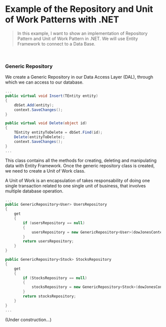 # Example of the Repository and Unit of Work Patterns with .NET

> In this example, I want to show an implementation of Repository Pattern and Unit of Work Pattern in .NET. We will use Entity Framework to connect to a Data Base.
<br/>



### Generic Repository

We create a Generic Repository in our Data Access Layer (DAL), through which we can access to our database.

```c#
...
public virtual void Insert(TEntity entity)
{
    dbSet.Add(entity);
    context.SaveChanges();
}

public virtual void Delete(object id)
{
    TEntity entityToDelete = dbSet.Find(id);
    Delete(entityToDelete);
    context.SaveChanges();
}
...
```

This class contains all the methods for creating, deleting and manipulating data with Entity Framework.
Once the generic repository class is created, we need to create a Unit of Work class.

A Unit of Work is an encapsulation of takes responsability of doing one single transaction related to one single unit of business, that involves multiple database operation.

```c#
...
public GenericRepository<User> UsersRepository
{
    get
    {
        if (usersRepository == null)
        {
            usersRepository = new GenericRepository<User>(dowJonesContext);
        }
        return usersRepository;
    }
}

public GenericRepository<Stock> StocksRepository
{
    get
    {
        if (StocksRepository == null)
        {
            stocksRepository = new GenericRepository<Stock>(dowJonesContext);
        }
        return stocksRepository;
    }
}
...
```

(Under construction...)
